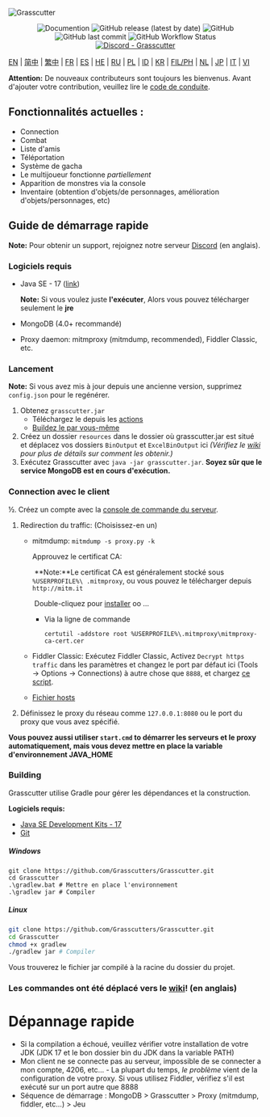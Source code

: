 ![Grasscutter](https://socialify.git.ci/Grasscutters/Grasscutter/image?description=1&forks=1&issues=1&language=1&logo=https%3A%2F%2Fs2.loli.net%2F2022%2F04%2F25%2FxOiJn7lCdcT5Mw1.png&name=1&owner=1&pulls=1&stargazers=1&theme=Light)
<div align="center"><img alt="Documention" src="https://img.shields.io/badge/Wiki-Grasscutter-blue?style=for-the-badge&link=https://github.com/Grasscutters/Grasscutter/wiki&link=https://github.com/Grasscutters/Grasscutter/wiki"> <img alt="GitHub release (latest by date)" src="https://img.shields.io/github/v/release/Grasscutters/Grasscutter?logo=java&style=for-the-badge"> <img alt="GitHub" src="https://img.shields.io/github/license/Grasscutters/Grasscutter?style=for-the-badge"> <img alt="GitHub last commit" src="https://img.shields.io/github/last-commit/Grasscutters/Grasscutter?style=for-the-badge"> <img alt="GitHub Workflow Status" src="https://img.shields.io/github/actions/workflow/status/Grasscutters/Grasscutter/build.yml?branch=development&logo=github&style=for-the-badge"></div>

<div align="center"><a href="https://discord.gg/T5vZU6UyeG"><img alt="Discord - Grasscutter" src="https://img.shields.io/discord/965284035985305680?label=Discord&logo=discord&style=for-the-badge"></a></div>

[EN](../README.md) | [简中](README_zh-CN.md) | [繁中](README_zh-TW.md) | [FR](README_fr-FR.md) | [ES](README_es-ES.md) | [HE](README_HE.md) | [RU](README_ru-RU.md) | [PL](README_pl-PL.md) | [ID](README_id-ID.md) | [KR](README_ko-KR.md) | [FIL/PH](README_fil-PH.md) | [NL](README_NL.md) | [JP](README_ja-JP.md) | [IT](README_it-IT.md) | [VI](README_vi-VN.md)

**Attention:** De nouveaux contributeurs sont toujours les bienvenus. Avant d'ajouter votre contribution, veuillez lire le [code de conduite](https://github.com/Grasscutters/Grasscutter/blob/stable/CONTRIBUTING.md).

## Fonctionnalités actuelles :

* Connection
* Combat
* Liste d'amis
* Téléportation
* Système de gacha
* Le multijoueur fonctionne *partiellement*
* Apparition de monstres via la console
* Inventaire (obtention d'objets/de personnages, amélioration d'objets/personnages, etc)

## Guide de démarrage rapide

**Note:** Pour obtenir un support, rejoignez notre serveur [Discord](https://discord.gg/T5vZU6UyeG) (en anglais).

### Logiciels requis

* Java SE - 17 ([link](https://www.oracle.com/java/technologies/javase/jdk17-archive-downloads.html))

  **Note:** Si vous voulez juste **l'exécuter**, Alors vous pouvez télécharger seulement le **jre**

* MongoDB  (4.0+ recommandé)

* Proxy daemon: mitmproxy (mitmdump, recommended), Fiddler Classic, etc.

### Lancement

**Note:** Si vous avez mis à jour depuis une ancienne version, supprimez `config.json` pour le regénérer.

1. Obtenez `grasscutter.jar`
   - Téléchargez le depuis les [actions](https://github.com/Grasscutters/Grasscutter/suites/6895963598/artifacts/267483297)
   - [Buildez le par vous-même](#Building)
2. Créez un dossier `resources` dans le dossier où grasscutter.jar est situé et déplacez vos dossiers `BinOutput` et `ExcelBinOutput` ici *(Vérifiez le [wiki](https://github.com/Grasscutters/Grasscutter/wiki) pour plus de détails sur comment les obtenir.)*
3. Exécutez Grasscutter avec `java -jar grasscutter.jar`. **Soyez sûr que le service MongoDB est en cours d'exécution.**

### Connection avec le client

½. Créez un compte avec la [console de commande du serveur](https://github.com/Grasscutters/Grasscutter/wiki/Commands#targeting).

1. Redirection du traffic: (Choisissez-en un)
    - mitmdump: `mitmdump -s proxy.py -k`

      Approuvez le certificat CA:

      ​	**Note:**Le certificat CA est généralement stocké sous `%USERPROFILE%\ .mitmproxy`, ou vous pouvez le télécharger depuis `http://mitm.it`

      ​	Double-cliquez pour [installer](https://docs.microsoft.com/en-us/skype-sdk/sdn/articles/installing-the-trusted-root-certificate#installing-a-trusted-root-certificate) oo ...

      - Via la ligne de commande

        ```shell
        certutil -addstore root %USERPROFILE%\.mitmproxy\mitmproxy-ca-cert.cer
        ```

    - Fiddler Classic: Exécutez Fiddler Classic, Activez `Decrypt https traffic` dans les paramètres et changez le port par défaut ici (Tools -> Options -> Connections) à autre chose que `8888`, et chargez [ce script](https://github.lunatic.moe/fiddlerscript).

    - [Fichier hosts](https://github.com/Grasscutters/Grasscutter/wiki/Running#traffic-route-map)

2. Définissez le proxy du réseau comme `127.0.0.1:8080` ou le port du proxy que vous avez spécifié.

**Vous pouvez aussi utiliser `start.cmd` to démarrer les serveurs et le proxy automatiquement, mais vous devez mettre en place la variable d'environnement JAVA_HOME**

### Building

Grasscutter utilise Gradle pour gérer les dépendances et la construction.

**Logiciels requis:**

- [Java SE Development Kits - 17](https://www.oracle.com/java/technologies/javase/jdk17-archive-downloads.html)
- [Git](https://git-scm.com/downloads)

##### Windows

```shell
git clone https://github.com/Grasscutters/Grasscutter.git
cd Grasscutter
.\gradlew.bat # Mettre en place l'environnement
.\gradlew jar # Compiler
```

##### Linux

```bash
git clone https://github.com/Grasscutters/Grasscutter.git
cd Grasscutter
chmod +x gradlew
./gradlew jar # Compiler
```

Vous trouverez le fichier jar compilé à la racine du dossier du projet.

### Les commandes ont été déplacé vers le [wiki](https://github.com/Grasscutters/Grasscutter/wiki/Commands)! (en anglais)

# Dépannage rapide

* Si la compilation a échoué, veuillez vérifier votre installation de votre JDK (JDK 17 et le bon dossier bin du JDK dans la variable PATH)
* Mon client ne se connecte pas au serveur, impossible de se connecter a mon compte, 4206, etc... - La plupart du temps, *le problème* vient de la configuration de votre proxy. Si vous utilisez Fiddler, vérifiez s'il est exécuté sur un port autre que 8888
* Séquence de démarrage : MongoDB > Grasscutter > Proxy (mitmdump, fiddler, etc...) > Jeu
